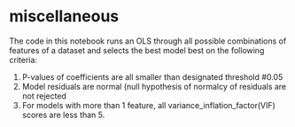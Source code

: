 # miscellaneous
The code in this notebook runs an OLS through all possible combinations of features of a dataset and selects the best model best on the following criteria: 

1. P-values of coefficients are all smaller than designated threshold #0.05 
2. Model residuals are normal (null hypothesis of normalcy of residuals are not rejected 
3. For models with more than 1 feature, all variance_inflation_factor(VIF) scores are less than 5. 

